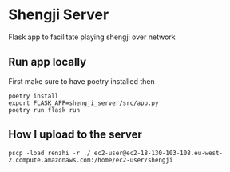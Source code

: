 # Shengji Server
Flask app to facilitate playing shengji over network

## Run app locally
First make sure to have poetry installed then
```
poetry install
export FLASK_APP=shengji_server/src/app.py
poetry run flask run
```

## How I upload to the server
```
pscp -load renzhi -r ./ ec2-user@ec2-18-130-103-108.eu-west-2.compute.amazonaws.com:/home/ec2-user/shengji
```
